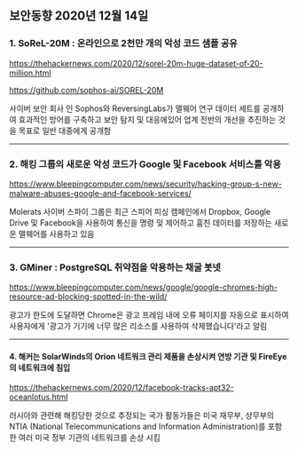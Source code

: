 ## 보안동향 2020년 12월 14일  

  
### 1. SoReL-20M : 온라인으로  2천만 개의 악성 코드 샘플 공유


https://thehackernews.com/2020/12/sorel-20m-huge-dataset-of-20-million.html 

https://github.com/sophos-ai/SOREL-20M 

 
사이버 보안 회사 인 Sophos와 ReversingLabs가 맬웨어 연구 데이터 세트를 공개하여 효과적인 방어를 구축하고 보안 탐지 및 대응에있어 업계 전반의 개선을 추진하는 것을 목표로 일반 대중에게 공개함  

---


### 2. 해킹 그룹의 새로운 악성 코드가 Google 및 Facebook 서비스를 악용


https://www.bleepingcomputer.com/news/security/hacking-group-s-new-malware-abuses-google-and-facebook-services/ 


Molerats 사이버 스파이 그룹은 최근 스피어 피싱 캠페인에서 Dropbox, Google Drive 및 Facebook을 사용하여 통신을 명령 및 제어하고 훔친 데이터를 저장하는 새로운 맬웨어를 사용하고 있음  


---


### 3. GMiner : PostgreSQL 취약점을 악용하는 채굴 봇넷


https://www.bleepingcomputer.com/news/google/google-chromes-high-resource-ad-blocking-spotted-in-the-wild/


광고가 한도에 도달하면 Chrome은 광고 프레임 내에 오류 페이지를 자동으로 표시하여 사용자에게 '광고가 기기에 너무 많은 리소스를 사용하여 삭제했습니다'라고 알림  
 


---
  

#### 4. 해커는 SolarWinds의 Orion 네트워크 관리 제품을 손상시켜 연방 기관 및 FireEye의 네트워크에 침입


https://thehackernews.com/2020/12/facebook-tracks-apt32-oceanlotus.html


러시아와 관련해 해킹당한 것으로 추정되는 국가 활동가들은 미국 재무부, 
상무부의 NTIA (National Telecommunications and Information Administration)를 포함한 여러 미국 정부 기관의 네트워크를 손상 시킴
